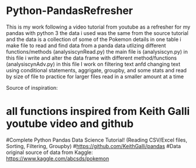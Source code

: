 # Python-PandasRefresher
This is my work following a video tutorial from youtube as a refresher for my pandas with python 3
the data i used was the same from the source tutorial and the data is a collection of some of the Pokemon details in one table 
i make file to read and find data from a panda data utlizing different functions/methods (analysiscynRead.py)
the main file is (analysiscyn.py) in this file i write and alter the data frame with different method/functions
(analysiscynAdv.py) in this file I work on filtering text anfd changing text using conditional statements, aggrigate, groupby, and some stats
    and read by size of file to practice for larger files read in a smaller amount at a time 

Source of inspiration:
# all functions inspired from Keith Galli youtube video and github
#Complete Python Pandas Data Science Tutorial! (Reading CSV/Excel files, Sorting, Filtering, Groupby)
#https://github.com/KeithGalli/pandas
#Data original source of data from Kaggle: https://www.kaggle.com/abcsds/pokemon
